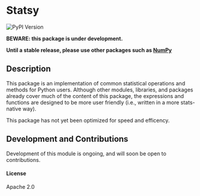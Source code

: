 # Statsy
![PyPI Version](https://img.shields.io/pypi/v/statsy.svg)

**BEWARE: this package is under development.**

**Until a stable release, please use other packages such as [NumPy](https://pypi.org/project/numpy/)**

## Description

This package is an implementation of common statistical operations and methods for Python users. Although other modules, libraries, and packages already cover much of the content of this package, the expressions and functions are designed to be more user friendly (i.e., written in a more stats-native way).

This package has not yet been optimized for speed and efficency.

## Development and Contributions

Development of this module is ongoing, and will soon be open to contributions.

#### License
Apache 2.0